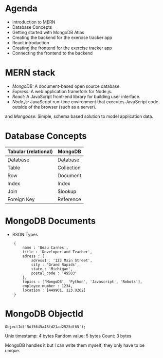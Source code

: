 # Agenda

- Introduction to MERN
- Database Concepts
- Getting started with MongoDB Atlas
- Creating the backend for the exercise tracker app
- React introduction
- Creating the frontend for the exercise tracker app
- Connecting the frontend to the backend

# MERN stack

- *MongoDB:* A document-based open source database.
- *Express:* A web application framefork for Node.js.
- *React:* A JavaScript front-end library for building user interface.
- *Node.js:* JavaScript run-time environment that executes JavaScript code outside of the browser (such as a server).

and *Mongoose:* Simple, schema based solution to model application data.

# Database Concepts

|Tabular (relational) | MongoDB 	 | 
|---------------------|------------|
| Database						| Database	 | 
| Table							  | Collection |
| Row								  | Document	 |
| Index							  | Index			 |
| Join								| $lookup		 |
| Foreign Key					| Reference	 |

# MongoDB Documents
- BSON Types

```bson
	{
		name : 'Beau Carnes',
		title : 'Developer and Teacher',
		adress : {
			adress1 : '123 Main Street',
			city : 'Grand Rapids',
			state : 'Michigan',
			postal_code : '49503'
		},
		topics : ['MongoDB', 'Python', 'Javascript', 'Robots'],
		employee_number : 1234,
		location : [449901, 123.0262]
	}
```

# MongoDB ObjectId
	
	ObjectId('5df5645a48fd21ad2525df65');

Unix timestamp: 4 bytes		Random value: 5 bytes		Count: 3 bytes

MongoDB handles it but I can write them myself; they only have to be unique.


